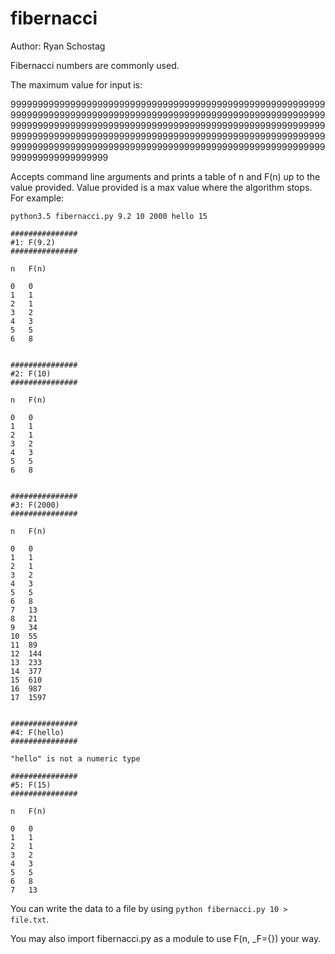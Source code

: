 # fibernacci

Author: Ryan Schostag

Fibernacci numbers are commonly used.

The maximum value for input is:

99999999999999999999999999999999999999999999999999999999999999999999999999999999999999999999999999999999999999999999999999999999999999999999999999999999999999999999999999999999999999999999999999999999999999999999999999999999999999999999999999999999999999999999999999999999999999999999999999999999999999999999

Accepts command line arguments and prints a table of n and F(n) up to the value provided. 
Value provided is a max value where the algorithm stops. For example:
    
    python3.5 fibernacci.py 9.2 10 2000 hello 15
    
    ###############
    #1: F(9.2)
    ###############
    
    n	F(n)
    
    0	0
    1	1
    2	1
    3	2
    4	3
    5	5
    6	8
    
    
    ###############
    #2: F(10)
    ###############
    
    n	F(n)
    
    0	0
    1	1
    2	1
    3	2
    4	3
    5	5
    6	8
    
    
    ###############
    #3: F(2000)
    ###############
    
    n	F(n)
    
    0	0
    1	1
    2	1
    3	2
    4	3
    5	5
    6	8
    7	13
    8	21
    9	34
    10	55
    11	89
    12	144
    13	233
    14	377
    15	610
    16	987
    17	1597
    
    
    ###############
    #4: F(hello)
    ###############
    
    "hello" is not a numeric type
    
    ###############
    #5: F(15)
    ###############
    
    n	F(n)
    
    0	0
    1	1
    2	1
    3	2
    4	3
    5	5
    6	8
    7	13
    

You can write the data to a file by using `python fibernacci.py 10 > file.txt`.

You may also import fibernacci.py as a module to use F(n, _F={}) your way.
